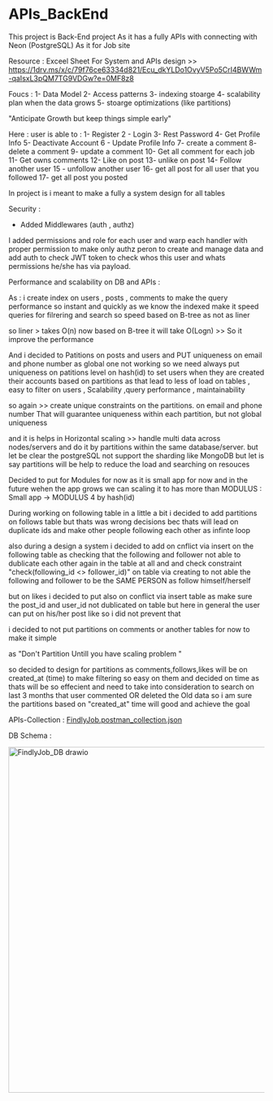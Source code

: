 
# APIs_BackEnd

This project is Back-End project 
As it has a fully APIs with connecting with Neon (PostgreSQL)
As it for Job site

Resource :
Exceel Sheet For System and APIs design >> https://1drv.ms/x/c/79f76ce63334d821/Ecu_dkYLDo1OvyV5Po5CrI4BWWm-qaIsxL3pQM7TG9VDGw?e=0MF8z8



Foucs : 
1- Data Model 
2- Access patterns 
3- indexing stoarge 
4- scalability plan when the data grows
5- stoarge optimizations (like partitions)

"Anticipate Growth but keep things simple early"

Here : user is able to :
1-  Register
2 - Login
3- Rest Password 
4- Get Profile Info
5- Deactivate Account
6 - Update Profile Info
7- create a comment 
8- delete a comment
9- update a comment
10- Get all comment for each job 
11- Get owns comments
12- Like on post
13- unlike on post 
14- Follow another user
15 - unfollow another user
16- get all post for all user that you followed
17- get all post you posted

In project is i meant  to make a fully a system design for all tables 

Security :
 - Added Middlewares (auth , authz)

 I added permissions and role for each user and warp each handler with proper permission to make only authz peron to create and manage data 
 and add auth to check JWT token to check whos this user and whats permissions he/she has via payload.


Performance and scalability on DB and APIs :

As : i create index on users , posts , comments to make the query performance so instant and quickly as we know the indexed make it speed queries for filrering and search so speed  based on B-tree as not as liner 

so liner > takes O(n)
now based on B-tree it will take O(Logn) >> So it improve the performance

And i decided to Patitions on posts and users and PUT uniqueness  on email and phone number as global one not working so we need always put uniqueness  on patitions level   on hash(id) to set users when they are created their accounts based on partitions as that lead to less of load on tables , easy to filter on users , Scalability ,query performance , maintainability 

so again  >> create unique constraints on the partitions. on email and phone number That will guarantee uniqueness within each partition, but not global uniqueness


and it is helps in Horizontal scaling >> handle multi data across nodes/servers and do it by partitions within the same database/server. but let be clear the postgreSQL not support the sharding like MongoDB but let is say partitions will be help to reduce the load and searching on resouces 

Decided to put for Modules for now as it is small app for now and in the future wehen the app grows we can scaling it to has more than MODULUS : 
Small app → MODULUS 4 by hash(id)

During working on following table in a little a bit i decided to add partitions on follows table but thats was wrong decisions bec thats will lead on duplicate ids and make other people following each other as infinte loop 


also during a design a system i decided to add on cnflict via insert  on the following  table as checking that  the following and follower not able to dublicate each other again in the table at all and and check constraint "check(following_id <> follower_id)" on table via creating to not able  the following and follower to  be the SAME PERSON as follow himself/herself

but on likes i decided to put also on conflict via insert table as make sure the post_id and user_id not dublicated on table but here in general the user can put on his/her post like so i did not prevent that 


i decided to not put partitions on comments or another tables for now to make it simple 

as "Don't Partition Untill you have scaling problem "

so decided to design for partitions as comments,follows,likes will be on created_at (time)
to make filtering so easy on them and decided on time as thats will be so effecient and need to take into consideration to search on last 3 months that user commented OR deleted the Old data so i am sure the partitions based on "created_at" time  will good and achieve the goal 

APIs-Collection : [FindlyJob.postman_collection.json](https://github.com/user-attachments/files/23144342/FindlyJob.postman_collection.json)



DB Schema : 


<img width="679" height="681" alt="FindlyJob_DB drawio" src="https://github.com/user-attachments/assets/23e983fc-256d-45b9-8a53-052c0da5c07b" />
